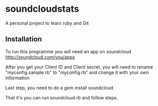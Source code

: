 soundcloudstats
===============

A personal project to learn ruby and Git

## Installation
To run this programme you will need an app on soundcloud
http://soundcloud.com/you/apps

After you get your Client ID and Client secret, you will need to rename
"myconfig.sample.rb" to "myconfig.rb" and change it with your own information

Last step, you need to do a 
	gem install soundcloud

That it's you can run soundcloud.rb and follow steps. 
